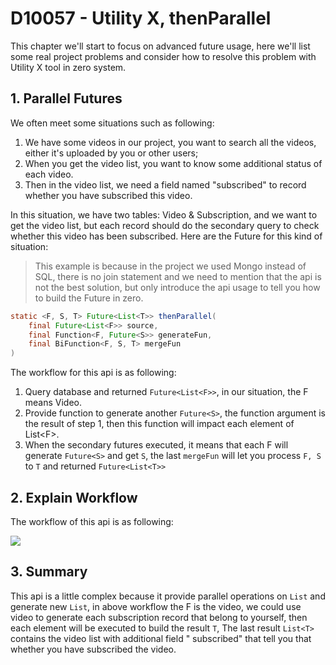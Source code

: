 # D10057 - Utility X, thenParallel

This chapter we'll start to focus on advanced future usage, here we'll list some real project problems and consider how
to resolve this problem with Utility X tool in zero system.

## 1. Parallel Futures

We often meet some situations such as following:

1. We have some videos in our project, you want to search all the videos, either it's uploaded by you or other users;
2. When you get the video list, you want to know some additional status of each video.
3. Then in the video list, we need a field named "subscribed" to record whether you have subscribed this video.

In this situation, we have two tables: Video & Subscription, and we want to get the video list, but each record should
do the secondary query to check whether this video has been subscribed. Here are the Future for this kind of situation:

> This example is because in the project we used Mongo instead of SQL, there is no join statement and we need to mention
> that the api is not the best solution, but only introduce the api usage to tell you how to build the Future in zero.

```java
static <F, S, T> Future<List<T>> thenParallel(
    final Future<List<F>> source, 
    final Function<F, Future<S>> generateFun, 
    final BiFunction<F, S, T> mergeFun
)
```

The workflow for this api is as following:

1. Query database and returned `Future<List<F>>`, in our situation, the F means Video.
2. Provide function to generate another `Future<S>`, the function argument is the result of step 1, then this function
   will impact each element of List&lt;F&gt;.
3. When the secondary futures executed, it means that each F will generate `Future<S>` and get `S`, the last `mergeFun`
   will let you process `F, S` to `T` and returned `Future<List<T>>`

## 2. Explain Workflow

The workflow of this api is as following:

![](/doc/image/D10057-1.png)

## 3. Summary

This api is a little complex because it provide parallel operations on `List` and generate new `List`, in above workflow
the F is the video, we could use video to generate each subscription record that belong to yourself, then each element
will be executed to build the result `T`, The last result `List<T>` contains the video list with additional field "
subscribed" that tell you that whether you have subscribed the video. 



